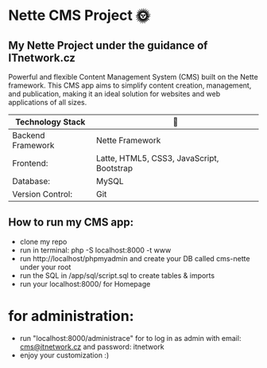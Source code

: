 Nette CMS Project :sun_with_face:
=================
## My Nette Project under the guidance of ITnetwork.cz
Powerful and flexible Content Management System (CMS) built on the Nette framework. 
This CMS app aims to simplify content creation, management, and publication, making it an ideal solution for websites and web applications of all sizes.

| Technology Stack | :floppy_disk:                             |
|---------------------|-------------------------------------------|
| Backend Framework   | Nette Framework                           |
| Frontend:           | Latte, HTML5, CSS3, JavaScript, Bootstrap |
| Database:           | MySQL                                     |
| Version Control:    | Git                                       |

## How to run my CMS app:
- clone my repo
- run in terminal: php -S localhost:8000 -t www
- run http://localhost/phpmyadmin and create your DB called cms-nette under your root
- run the SQL  in /app/sql/script.sql to create tables & imports
- run your localhost:8000/ for Homepage

# for administration:
- run "localhost:8000/administrace" for to log in as admin with email: cms@itnetwork.cz and password: itnetwork
- enjoy your customization :) 
